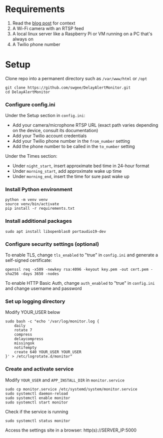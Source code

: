 # Requirements

1. Read the [blog post](https://benkofman.com/2024/12/13/monitor.html) for context
2. A Wi-Fi camera with an RTSP feed
3. A local linux server like a Raspberry Pi or VM running on a PC that's always on
4. A Twilio phone number

# Setup
Clone repo into a permanent directory such as `/var/www/html` or `/opt`
```
git clone https://github.com/swgee/DelayAlertMonitor.git
cd DelayAlertMonitor
```
### Configure config.ini
Under the Setup section in `config.ini`:
- Add your camera/microphone RTSP URL (exact path varies depending on the device, consult its documentation)
- Add your Twilio account credentials
- Add your Twilio phone number in the `from_number` setting
- Add the phone number to be called in the `to_number` setting

Under the Times section:
- Under `night_start`, insert approximate bed time in 24-hour format
- Under `morning_start`, add approximate wake up time
- Under `morning_end`, insert the time for sure past wake up 

### Install Python environment
```
python -m venv venv
source venv/bin/activate
pip install -r requirements.txt
```

### Install additional packages
```
sudo apt install libopenblas0 portaudio19-dev 
```

### Configure security settings (optional)
To enable TLS, change `tls_enabled` to "true" in `config.ini` and generate a self-signed certificate:
```
openssl req -x509 -newkey rsa:4096 -keyout key.pem -out cert.pem -sha256 -days 3650 -nodes
```
To enable HTTP Basic Auth, change `auth_enabled` to "true" in `config.ini` and change username and password

### Set up logging directory
Modify YOUR_USER below
```
sudo bash -c "echo '/var/log/monitor.log {
    daily
    rotate 7
    compress
    delaycompress
    missingok
    notifempty
    create 640 YOUR_USER YOUR_USER
}' > /etc/logrotate.d/monitor"
```

### Create and activate service
Modify `YOUR_USER` and `APP_INSTALL_DIR` in `monitor.service`
```
sudo cp monitor.service /etc/systemd/system/monitor.service
sudo systemctl daemon-reload
sudo systemctl enable monitor
sudo systemctl start monitor
```
Check if the service is running
```
sudo systemctl status monitor
```
Access the settings site in a browser: http(s)://SERVER_IP:5000